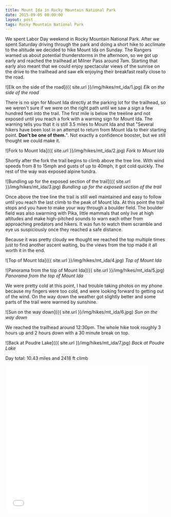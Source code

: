 ```yaml
---
title: Mount Ida in Rocky Mountain National Park
date: 2015-09-05 00:00:00
layout: post
tags: Rocky Mountain National Park
---
```

We spent Labor Day weekend in Rocky Mountain National Park. After we spent Saturday driving through the park and doing a short hike to acclimate to the altitude we decided to
hike Mount Ida on Sunday. The Rangers warned us about potential thunderstorms in the afternoon, so we got up early and reached the trailhead at Milner Pass around 7am. Starting
that early also meant that we could enjoy spectacular views of the sunrise on the drive to the trailhead and saw elk enjoying their breakfast really close to the road.

<!--more-->

![Elk on the side of the road]({{ site.url }}/img/hikes/mt_ida/1.jpg)
*Elk on the side of the road*

There is no sign for Mount Ida directly at the parking lot for the trailhead, so we weren't sure if we were on the right path until we saw a sign a few hundred feet into the trail.
The first mile is below the treeline and not exposed until you reach a fork with a warning sign for Mount Ida. The warning tells you that it is still 3.5 miles to  Mount Ida and
that "Several hikers have been lost in an attempt to return from Mount Ida to their starting point. **Don't be one of them.**". Not exactly a confidence booster, but we still thought
we could make it.

![Fork to Mount Ida]({{ site.url }}/img/hikes/mt_ida/2.jpg)
*Fork to Mount Ida*

Shortly after the fork the trail begins to climb above the tree line. With wind speeds from 8 to 15mph and gusts of up to 40mph, it got cold quickly. The rest of the way was exposed
alpine tundra.

![Bundling up for the exposed section of the trail]({{ site.url }}/img/hikes/mt_ida/3.jpg)
*Bundling up for the exposed section of the trail*

Once above the tree line the trail is still well maintained and easy to follow until you reach the last climb to the peak of Mount Ida. At this point the trail stops and you have to
make your way through a boulder field. The boulder field was also swarming with Pika, little mammals that only live at high altitudes and make high-pitched sounds to warn each other from
approaching predators and hikers. It was fun to watch them scramble and eye us suspiciously once they reached a safe distance.

Because it was pretty cloudy we thought we reached the top multiple times just to find another ascent waiting, bu the views from the top made it all worth it in the end.

![Top of Mount Ida]({{ site.url }}/img/hikes/mt_ida/4.jpg)
*Top of Mount Ida*

![Panorama from the top of Mount Ida]({{ site.url }}/img/hikes/mt_ida/5.jpg)
*Panorama from the top of Mount Ida*

We were pretty cold at this point, I had trouble taking photos on my phone because my fingers were too cold, and were looking forward to getting out of the wind. On the way down the weather
got slightly better and some parts of the trail were warmed by sunshine.

![Sun on the way down]({{ site.url }}/img/hikes/mt_ida/6.jpg)
*Sun on the way down*

We reached the trailhead around 12:30pm. The whole hike took roughly 3 hours up and 2 hours down with a 30 minute break on top.

![Back at Poudre Lake]({{ site.url }}/img/hikes/mt_ida/7.jpg)
*Back at Poudre Lake*

Day total: 10.43 miles and 2418 ft climb

<iframe id="mapmyfitness_route" src="//snippets.mapmycdn.com/routes/view/embedded/856207839?width=600&height=400&&line_color=E60f0bdb&rgbhex=DB0B0E&distance_markers=0&unit_type=imperial&map_mode=SATELLITE&last_updated=2015-09-13T12:58:17-07:00" height="460px" width="90%" frameborder="0"></iframe>